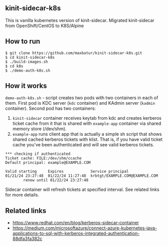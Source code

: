 ## kinit-sidecar-k8s
This is vanilla kubernetes version of kinit-sidecar. Migrated kinit-sidecar from OpenShift/CentOS   to K8S/Alpine

## How to run

    $ git clone https://github.com/maxbatur/kinit-sidecar-k8s.git
    $ cd kinit-sidecar-k8s
    $ ./build-images.sh
    $ cd k8s
    $ ./demo-auth-k8s.sh

## How it works
`demo-auth-k8s.sh` - script creates two pods with two containers in each of them.
First pod is KDC server (`kdc` container) and KAdmin server (`kadmin` container).
Second pod has two containers:
1. `kinit-sidecar` container receives keytab from kdc and creates kerberos ticket cache from it that is shared with `example-app` container via shared memory store (/dev/shm).
2. `example-app` runs client app that is actually a simple sh script that shows shared cached kerberos tickets with klist.  That is, if you have valid ticket cache you've been authenticated and will see valid kerberos tickets.

``` 
*** checking if authenticated
Ticket cache: FILE:/dev/shm/ccache
Default principal: example@EXAMPLE.COM

Valid starting     Expires            Service principal
01/21/24 23:27:48  01/22/24 11:27:48  krbtgt/EXAMPLE.COM@EXAMPLE.COM
        renew until 01/22/24 23:27:48
``` 
Sidecar container will refresh tickets at specified interval.
See related links for more details.

## Related links
* https://www.redhat.com/en/blog/kerberos-sidecar-container
* https://medium.com/microsoftazure/connect-azure-kubernetes-java-applications-to-sql-with-kerberos-integrated-authentication-88dfa3fa382c
